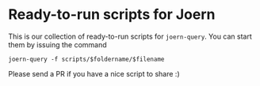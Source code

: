Ready-to-run scripts for Joern
===============================

This is our collection of ready-to-run scripts for `joern-query`. You can start them by issuing the command

```
joern-query -f scripts/$foldername/$filename
```

Please send a PR if you have a nice script to share :)


